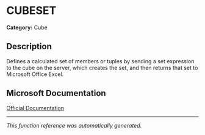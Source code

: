 # CUBESET

**Category:** Cube

## Description
Defines a calculated set of members or tuples by sending a set expression to the cube on the server, which creates the set, and then returns that set to Microsoft Office Excel.

## Microsoft Documentation
[Official Documentation](https://support.microsoft.com//en-us/office/cubeset-function-5b2146bd-62d6-4d04-9d8f-670e993ee1d9)

---
*This function reference was automatically generated.*
